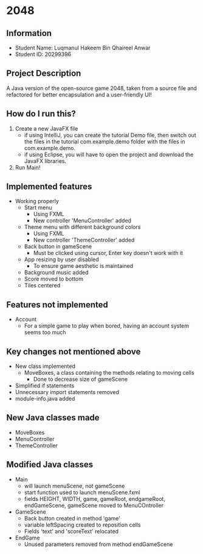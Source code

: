 # 2048
## Information
- Student Name: Luqmanul Hakeem Bin Qhaireel Anwar
- Student ID: 20299396
## Project Description
A Java version of the open-source game 2048, taken from a source file and refactored for better encapsulation and a user-friendly UI!
## How do I run this?
1. Create a new JavaFX file 
    - if using IntelliJ, you can create the tutorial Demo file, then switch out the files in the tutorial com.example.demo folder with the files in com.example.demo.
    - if using Eclipse, you will have to open the project and download the JavaFX libraries.
2. Run Main!
## Implemented features
- Working properly
    - Start menu
        - Using FXML
        - New controller 'MenuController' added
    - Theme menu with different background colors
        - Using FXML
        - New controller 'ThemeController' added
    - Back button in gameScene
        - Must be clicked using cursor, Enter key doesn't work with it
    - App resizing by user disabled
        - To ensure game aesthetic is maintained
    - Background music added
    - Score moved to bottom
    - Tiles centered
## Features not implemented
- Account
    - For a simple game to play when bored, having an account system seems too much

## Key changes not mentioned above
- New class implemented
    - MoveBoxes, a class containing the methods relating to moving cells
        - Done to decrease size of gameScene
- Simplified if statements 
- Unnecessary import statements removed
- module-info.java added

## New Java classes made
- MoveBoxes
- MenuController
- ThemeController

## Modified Java classes
- Main
  - will launch menuScene, not gameScene
  - start function used to launch menuScene.fxml
  - fields HEIGHT, WIDTH, game, gameRoot, endgameRoot, endGameScene, gameScene moved to MenuCOntroller
- GameScene
  - Back button created in method 'game'
  - variable leftSpacing created to reposition cells
  - Fields 'text' and 'scoreText' relocated
- EndGame
  - Unused parameters removed from method endGameScene
  
